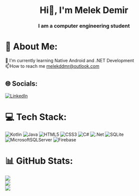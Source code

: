 <h1 align="center">Hi👋, I'm Melek Demir</h1>
<h3 align="center">
I am a computer engineering student</h3>



# 💫 About Me:
🌱 I'm currently learning Native Android and .NET Development <br>📫How to reach me melekddmr@outlook.com 




## 🌐 Socials:
[![LinkedIn](https://img.shields.io/badge/LinkedIn-%230077B5.svg?logo=linkedin&logoColor=white)](https://linkedin.com/in/melekdmr) 

# 💻 Tech Stack:
![Kotlin](https://img.shields.io/badge/kotlin-%237F52FF.svg?style=for-the-badge&logo=kotlin&logoColor=white) ![Java](https://img.shields.io/badge/java-%23ED8B00.svg?style=for-the-badge&logo=openjdk&logoColor=white) ![HTML5](https://img.shields.io/badge/html5-%23E34F26.svg?style=for-the-badge&logo=html5&logoColor=white) ![CSS3](https://img.shields.io/badge/css3-%231572B6.svg?style=for-the-badge&logo=css3&logoColor=white) ![C#](https://img.shields.io/badge/c%23-%23239120.svg?style=for-the-badge&logo=csharp&logoColor=white) ![.Net](https://img.shields.io/badge/.NET-5C2D91?style=for-the-badge&logo=.net&logoColor=white) ![SQLite](https://img.shields.io/badge/sqlite-%2307405e.svg?style=for-the-badge&logo=sqlite&logoColor=white) ![MicrosoftSQLServer](https://img.shields.io/badge/Microsoft%20SQL%20Server-CC2927?style=for-the-badge&logo=microsoft%20sql%20server&logoColor=white) ![Firebase](https://img.shields.io/badge/Firebase-039BE5?style=for-the-badge&logo=Firebase&logoColor=white)
# 📊 GitHub Stats:
![](https://github-readme-stats.vercel.app/api?username=Melekdmr&theme=blue-green&hide_border=false&include_all_commits=false&count_private=false)<br/>
![](https://github-readme-streak-stats.herokuapp.com/?user=Melekdmr&theme=blue-green&hide_border=false)<br/>
![](https://github-readme-stats.vercel.app/api/top-langs/?username=Melekdmr&theme=blue-green&hide_border=false&include_all_commits=false&count_private=false&layout=compact)

<!-- Proudly created with GPRM ( https://gprm.itsvg.in ) -->
